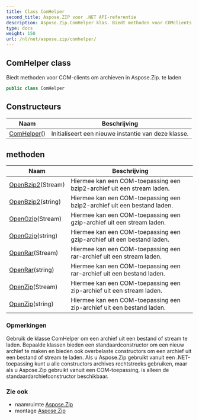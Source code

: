 ```yaml
---
title: Class ComHelper
second_title: Aspose.ZIP voor .NET API-referentie
description: Aspose.Zip.ComHelper klas. Biedt methoden voor COMclients om archieven in Aspose.Zip. te laden
type: docs
weight: 150
url: /nl/net/aspose.zip/comhelper/
---
```

## ComHelper class

Biedt methoden voor COM-clients om archieven in Aspose.Zip. te laden

```csharp
public class ComHelper
```

## Constructeurs

| Naam | Beschrijving |
| --- | --- |
| [ComHelper](comhelper/)() | Initialiseert een nieuwe instantie van deze klasse. |

## methoden

| Naam | Beschrijving |
| --- | --- |
| [OpenBzip2](../../aspose.zip/comhelper/openbzip2/#openbzip2)(Stream) | Hiermee kan een COM-toepassing een bzip2-archief uit een stream laden. |
| [OpenBzip2](../../aspose.zip/comhelper/openbzip2/#openbzip2_1)(string) | Hiermee kan een COM-toepassing een bzip2-archief uit een bestand laden. |
| [OpenGzip](../../aspose.zip/comhelper/opengzip/#opengzip)(Stream) | Hiermee kan een COM-toepassing een gzip-archief uit een stream laden. |
| [OpenGzip](../../aspose.zip/comhelper/opengzip/#opengzip_1)(string) | Hiermee kan een COM-toepassing een gzip-archief uit een bestand laden. |
| [OpenRar](../../aspose.zip/comhelper/openrar/#openrar)(Stream) | Hiermee kan een COM-toepassing een rar-archief uit een stream laden. |
| [OpenRar](../../aspose.zip/comhelper/openrar/#openrar_1)(string) | Hiermee kan een COM-toepassing een rar-archief uit een bestand laden. |
| [OpenZip](../../aspose.zip/comhelper/openzip/#openzip)(Stream) | Hiermee kan een COM-toepassing een zip-archief uit een stream laden. |
| [OpenZip](../../aspose.zip/comhelper/openzip/#openzip_1)(string) | Hiermee kan een COM-toepassing een zip-archief uit een bestand laden. |

### Opmerkingen

Gebruik de klasse ComHelper om een archief uit een bestand of stream te laden. Bepaalde klassen bieden een standaardconstructor om een nieuw archief te maken en bieden ook overbelaste constructors om een archief uit een bestand of stream te laden. Als u Aspose.Zip gebruikt vanuit een .NET-toepassing kunt u alle constructors archives rechtstreeks gebruiken, maar als u Aspose.Zip gebruikt vanuit een COM-toepassing, is alleen de standaardarchiefconstructor beschikbaar.

### Zie ook

* naamruimte [Aspose.Zip](../../aspose.zip/)
* montage [Aspose.Zip](../../)


